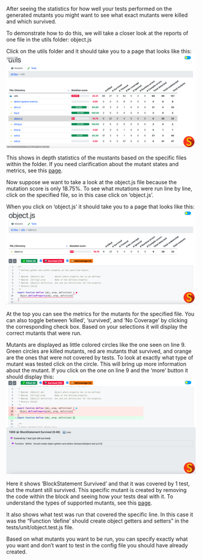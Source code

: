 After seeing the statistics for how well your tests performed on the generated mutants you might want to see what exact mutants were killed and which survived.

To demonstrate how to do this, we will take a closer look at the reports of one file in the utils folder: object.js

Click on the utils folder and it should take you to a page that looks like this:
<img src="assets/utils_menu.png"/>

This shows in depth statistics of the mustants based on the specific files within the folder. If you need clarification about the mutant states and metrics, see this <a href="https://stryker-mutator.io/docs/mutation-testing-elements/mutant-states-and-metrics">page</a>.

Now suppose we want to take a look at the object.js file because the mutation score is only 18.75%. To see what mutations were run line by line, click on the specified file, so in this case click on ‘object.js’.

When you click on ‘object.js’ it should take you to a page that looks like this:
<img src="assets/object.js_report.png"/>

At the top you can see the metrics for the mutants for the specified file. You can also toggle between ‘killed’, ‘survived’, and ‘No Coverage’ by clicking the corresponding check box. Based on your selections it will display the correct mutants that were run. 

Mutants are displayed as little colored circles like the one seen on line 9. Green circles are killed mutants, red are mutants that survived, and orange are the ones that were not covered by tests. To look at exactly what type of mutant was tested click on the circle. This will bring up more information about the mutant. If you click on the one on line 9 and the ‘more’ button it should display this:
<img src="assets/object.js_test.png"/>


Here it shows ‘BlockStatement Survived’ and that it was covered by 1 test, but the mutant still survived. This specific mutant is created by removing the code within the block and seeing how your tests deal with it. To understand the types of supported mutants, see this <a href="https://stryker-mutator.io/docs/mutation-testing-elements/supported-mutators">page</a>.

It also shows what test was run that covered the specific line. In this case it was the “Function ‘define’ should create object getters and setters” in the tests/unit/object.test.js file.

Based on what mutants you want to be run, you can specify exactly what you want and don’t want to test in the config file you should have already created.
